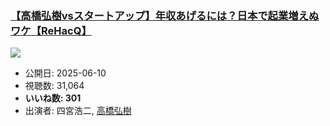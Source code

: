 ### [【高橋弘樹vsスタートアップ】年収あげるには？日本で起業増えぬワケ【ReHacQ】](https://www.youtube.com/watch?v=SFqz2LXP4B4)
[![](https://img.youtube.com/vi/SFqz2LXP4B4/sddefault.jpg)](https://www.youtube.com/watch?v=SFqz2LXP4B4)
-   公開日: 2025-06-10
-   視聴数: 31,064
-   **いいね数: 301**
-   出演者: 四宮浩二, [高橋弘樹](/rehacq_fan/people/高橋弘樹 "wikilink")
